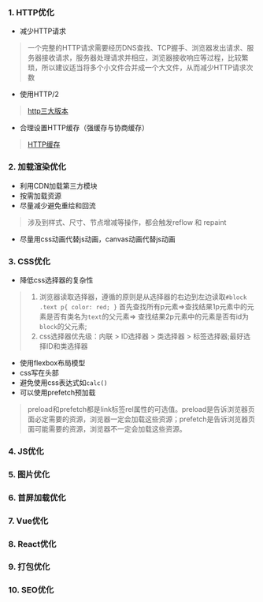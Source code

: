 ### 1. HTTP优化
- 减少HTTP请求
> 一个完整的HTTP请求需要经历DNS查找、TCP握手、浏览器发出请求、服务器接收请求，服务器处理请求并相应，浏览器接收响应等过程，比较繁琐，所以建议适当将多个小文件合并成一个大文件，从而减少HTTP请求次数
- 使用HTTP/2
> [http三大版本](../HTTP/http3大版本.md)
- 合理设置HTTP缓存（强缓存与协商缓存）
> [HTTP缓存](../HTTP/缓存.md)
### 2. 加载渲染优化
- 利用CDN加载第三方模块
- 按需加载资源
- 尽量减少避免重绘和回流
> 涉及到样式、尺寸、节点增减等操作，都会触发reflow 和 repaint
- 尽量用css动画代替js动画，canvas动画代替js动画
### 3. CSS优化
- 降低css选择器的复杂性
> 1. 浏览器读取选择器，遵循的原则是从选择器的右边到左边读取`#block .text p{ color: red; }` 首先查找所有p元素=>查找结果1p元素中的元素是否有类名为`text`的父元素=> 查找结果2p元素中的元素是否有id为`block`的父元素;
> 2. css选择器优先级：内联 > ID选择器 > 类选择器 > 标签选择器;最好选择ID和类选择器
- 使用flexbox布局模型
- css写在头部
- 避免使用css表达式如`calc()`
- 可以使用prefetch预加载
> preload和prefetch都是link标签rel属性的可选值。preload是告诉浏览器页面必定需要的资源，浏览器一定会加载这些资源；prefetch是告诉浏览器页面可能需要的资源，浏览器不一定会加载这些资源。
### 4. JS优化
### 5. 图片优化
### 6. 首屏加载优化
### 7. Vue优化
### 8. React优化
### 9. 打包优化
### 10. SEO优化